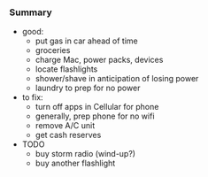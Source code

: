 
### Summary

* good:
    * put gas in car ahead of time
    * groceries
    * charge Mac, power packs, devices
    * locate flashlights
    * shower/shave in anticipation of losing power
    * laundry to prep for no power 
* to fix:
    * turn off apps in Cellular for phone
    * generally, prep phone for no wifi
    * remove A/C unit
    * get cash reserves 
* TODO
    - buy storm radio (wind-up?)
    - buy another flashlight
